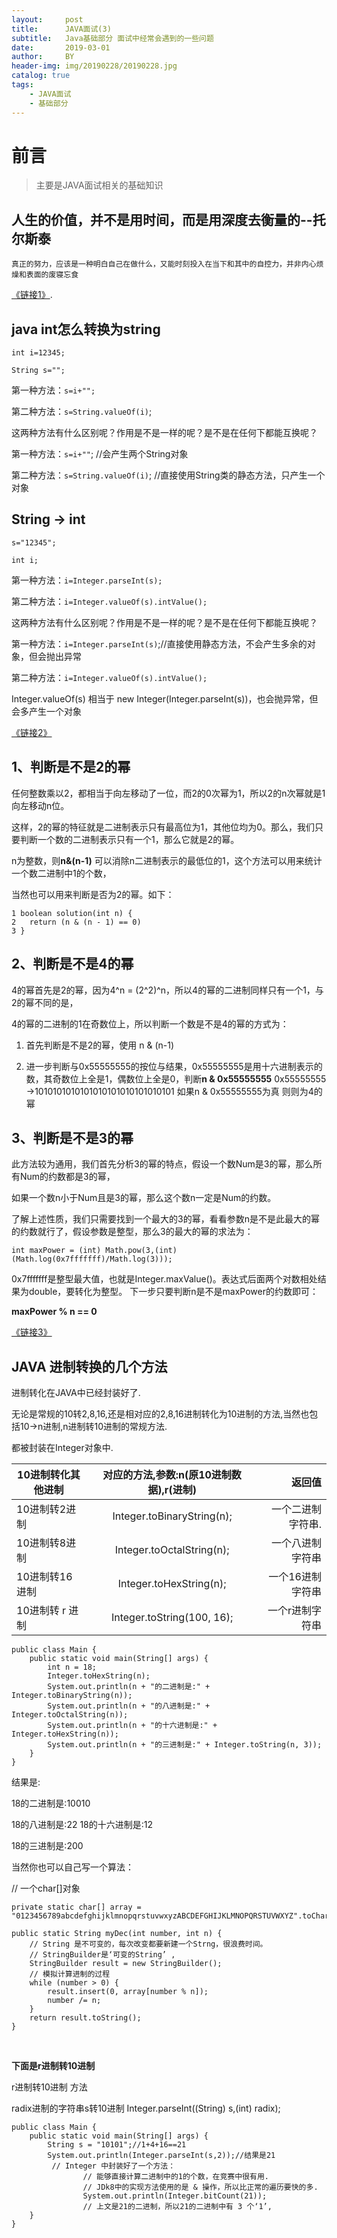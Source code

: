 ```yaml
---
layout:     post
title:      JAVA面试(3)
subtitle:   Java基础部分 面试中经常会遇到的一些问题
date:       2019-03-01
author:     BY
header-img: img/20190228/20190228.jpg
catalog: true
tags:
    - JAVA面试
    - 基础部分
---
```

# 前言

>主要是JAVA面试相关的基础知识

## 人生的价值，并不是用时间，而是用深度去衡量的--托尔斯泰
    
    真正的努力，应该是一种明白自己在做什么，又能时刻投入在当下和其中的自控力，并非内心烦燥和表面的废寝忘食

[《链接1》](https://www.cnblogs.com/panxuejun/p/6148493.html).

## java int怎么转换为string

`int i=12345;`

`String s="";`

第一种方法：`s=i+"";`

第二种方法：`s=String.valueOf(i)`;

这两种方法有什么区别呢？作用是不是一样的呢？是不是在任何下都能互换呢？

第一种方法：`s=i+""`;   //会产生两个String对象

第二种方法：`s=String.valueOf(i)`; //直接使用String类的静态方法，只产生一个对象

## String -> int

`s="12345";`

`int i;`

第一种方法：`i=Integer.parseInt(s);`

第二种方法：`i=Integer.valueOf(s).intValue();`

这两种方法有什么区别呢？作用是不是一样的呢？是不是在任何下都能互换呢？


第一种方法：`i=Integer.parseInt(s)`;//直接使用静态方法，不会产生多余的对象，但会抛出异常

第二种方法：`i=Integer.valueOf(s).intValue();`

Integer.valueOf(s) 相当于 new Integer(Integer.parseInt(s))，也会抛异常，但会多产生一个对象

[《链接2》](https://www.cnblogs.com/zhiyangjava/p/6513725.html)

## 1、判断是不是2的幂

任何整数乘以2，都相当于向左移动了一位，而2的0次幂为1，所以2的n次幂就是1向左移动n位。

这样，2的幂的特征就是二进制表示只有最高位为1，其他位均为0。那么，我们只要判断一个数的二进制表示只有一个1，那么它就是2的幂。

n为整数，则**n&(n-1)** 可以消除n二进制表示的最低位的1，这个方法可以用来统计一个数二进制中1的个数，

当然也可以用来判断是否为2的幂。如下：

    1 boolean solution(int n) {
    2   return (n & (n - 1) == 0)
    3 }


## 2、判断是不是4的幂

4的幂首先是2的幂，因为4^n = (2^2)^n，所以4的幂的二进制同样只有一个1，与2的幂不同的是，

4的幂的二进制的1在奇数位上，所以判断一个数是不是4的幂的方式为：

1. 首先判断是不是2的幂，使用 n & (n-1)

2. 进一步判断与0x55555555的按位与结果，0x55555555是用十六进制表示的数，其奇数位上全是1，偶数位上全是0，判断**n & 0x55555555**
0x55555555 ->1010101010101010101010101010101  如果n & 0x55555555为真 则则为4的幂

## 3、判断是不是3的幂


此方法较为通用，我们首先分析3的幂的特点，假设一个数Num是3的幂，那么所有Num的约数都是3的幂，

如果一个数n小于Num且是3的幂，那么这个数n一定是Num的约数。

了解上述性质，我们只需要找到一个最大的3的幂，看看参数n是不是此最大的幂的约数就行了，假设参数是整型，那么3的最大的幂的求法为：

    int maxPower = (int) Math.pow(3,(int)(Math.log(0x7fffffff)/Math.log(3)));   
    
0x7fffffff是整型最大值，也就是Integer.maxValue()。表达式后面两个对数相处结果为double，要转化为整型。
下一步只要判断n是不是maxPower的约数即可：

**maxPower % n == 0**

[《链接3》](https://blog.csdn.net/m0_37961948/article/details/80438113)

## JAVA 进制转换的几个方法

进制转化在JAVA中已经封装好了.

无论是常规的10转2,8,16,还是相对应的2,8,16进制转化为10进制的方法,当然也包括10->n进制,n进制转10进制的常规方法.

都被封装在Integer对象中.

10进制转化其他进制|对应的方法,参数:n(原10进制数据),r(进制)|返回值
 --|:--:|--:
10进制转2进制	|Integer.toBinaryString(n);|	一个二进制字符串.
10进制转8进制	|Integer.toOctalString(n);	|一个八进制字符串
10进制转16进制|	Integer.toHexString(n);|	一个16进制字符串
10进制转 r 进制	|Integer.toString(100, 16);|	一个r进制字符串

    public class Main {
        public static void main(String[] args) {
            int n = 18;
            Integer.toHexString(n);
            System.out.println(n + "的二进制是:" + Integer.toBinaryString(n));
            System.out.println(n + "的八进制是:" + Integer.toOctalString(n));
            System.out.println(n + "的十六进制是:" + Integer.toHexString(n));
            System.out.println(n + "的三进制是:" + Integer.toString(n, 3));
        }
    }
    
结果是:

18的二进制是:10010

18的八进制是:22
18的十六进制是:12

18的三进制是:200

当然你也可以自己写一个算法：

// 一个char[]对象

    private static char[] array = 
    "0123456789abcdefghijklmnopqrstuvwxyzABCDEFGHIJKLMNOPQRSTUVWXYZ".toCharArray();
 
    public static String myDec(int number, int n) {
        // String 是不可变的，每次改变都要新建一个Strng，很浪费时间。
        // StringBuilder是‘可变的String’ ,
        StringBuilder result = new StringBuilder();
        // 模拟计算进制的过程
        while (number > 0) {
            result.insert(0, array[number % n]);
            number /= n;
        }
        return result.toString();
    }


 

**下面是r进制转10进制**

r进制转10进制	方法

radix进制的字符串s转10进制	Integer.parseInt((String) s,(int) radix);
 

    public class Main {
        public static void main(String[] args) {
            String s = "10101";//1+4+16==21
            System.out.println(Integer.parseInt(s,2));//结果是21
             // Integer 中封装好了一个方法：
                    // 能够直接计算二进制中的1的个数，在竞赛中很有用.
                    // JDk8中的实现方法使用的是 & 操作，所以比正常的遍历要快的多.
                    System.out.println(Integer.bitCount(21));
                    // 上文是21的二进制，所以21的二进制中有 3 个‘1’,
        }
    }

